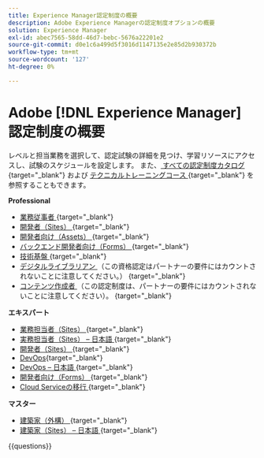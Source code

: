 ```yaml
---
title: Experience Manager認定制度の概要
description: Adobe Experience Managerの認定制度オプションの概要
solution: Experience Manager
exl-id: abec7565-58dd-46d7-bebc-5676a22201e2
source-git-commit: d0e1c6a499d5f3016d1147135e2e85d2b930372b
workflow-type: tm+mt
source-wordcount: '127'
ht-degree: 0%

---
```


# Adobe [!DNL Experience Manager] 認定制度の概要

レベルと担当業務を選択して、認定試験の詳細を見つけ、学習リソースにアクセスし、試験のスケジュールを設定します。 また、[ すべての認定制度カタログ ](https://certification.adobe.com/certifications){target="_blank"} および [ テクニカルトレーニングコース ](https://certification.adobe.com/courses/?/courses){target="_blank"} を参照することもできます。

**Professional**

* [ 業務従事者 ](https://certification.adobe.com/certification/experience-manager-business-practitioner-professional){target="_blank"} <!--AD0-E126-->
* [ 開発者（Sites） ](https://certification.adobe.com/certification/sites-developer-professional-v2){target="_blank"} <!--AD0-E128-->
* [ 開発者向け（Assets） ](https://certification.adobe.com/certification/assets-developer-professional){target="_blank"} <!--AD0-E129-->
* [ バックエンド開発者向け（Forms） ](https://certification.adobe.com/certification/backend-developer-professional){target="_blank"} <!--AD0-E127-->
* [ 技術基盤 ](https://certification.adobe.com/certification/technical-foundations-professional){target="_blank"} <!--AD0-E132-->
* [ デジタルライブラリアン ](https://certification.adobe.com/certification/digital-librarian-professional) （この資格認定はパートナーの要件にはカウントされないことに注意してください。） {target="_blank"} <!--AD0-E143-->
* [ コンテンツ作成者 ](https://certification.adobe.com/certification/sites-content-author-professional) （この認定制度は、パートナーの要件にはカウントされないことに注意してください）。
  {target="_blank"} <!--AD0-E144-->

**エキスパート**

* [ 業務担当者（Sites） ](https://certification.adobe.com/certification/sites-business-practitioner-expert){target="_blank"} <!--AD0-E121-->
* [ 実務担当者（Sites） – 日本語 ](https://certification.adobe.com/certification/sites-business-practitioner-expert){target="_blank"} <!--AD0-E121-J-->
* [ 開発者（Sites） ](https://certification.adobe.com/certification/sites-developer-expert-v2){target="_blank"} <!--AD0-E137-->
* [DevOps](https://certification.adobe.com/certification/aem-devops-engineer-expert){target="_blank"} <!--AD0-E124-->
* [DevOps – 日本語 ](https://certification.adobe.com/certification/aem-devops-engineer-expert){target="_blank"} <!--AD0-E124-J-->
* [ 開発者向け（Forms） ](https://certification.adobe.com/certification/aem-forms-developer-expert){target="_blank"} <!--AD0-E125-->
* [Cloud Serviceの移行 ](https://certification.adobe.com/certification/cloud-service-migration-expert){target="_blank"} <!--AD0-E136-->

**マスター**

* [ 建築家（外構） ](https://certification.adobe.com/certification/sites-architect-master){target="_blank"} <!--AD0-E117-->
* [ 建築家（Sites） – 日本語 ](https://certification.adobe.com/certification/sites-architect-master){target="_blank"} <!--AD0-E117-J-->

{{questions}}
